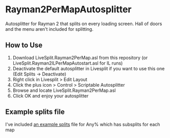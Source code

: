 # Rayman2PerMapAutosplitter
Autosplitter for Rayman 2 that splits on every loading screen. Hall of doors and the menu aren't included for splitting.

## How to Use
1. Download LiveSplit.Rayman2PerMap.asl from this repository (or LiveSplit.Rayman2ILPerMapAutostart.asl for IL runs)
2. Deactivate the default autosplitter in Livesplit if you want to use this one (Edit Splits -> Deactivate)
3. Right click in Livesplit > Edit Layout
4. Click the plus icon > Control > Scriptable Autosplitter
5. Browse and locate LiveSplit.Rayman2PerMap.asl
6. Click OK and enjoy your autosplitter

## Example splits file
I've included [an example splits](https://github.com/rtsonneveld/Rayman2PerMapAutosplitter/blob/main/Rayman%202%20The%20Great%20Escape%20-%20PC%20(Any%25)%20With%20Sublevels%20Github.lss) file for Any% which has subsplits for each map
